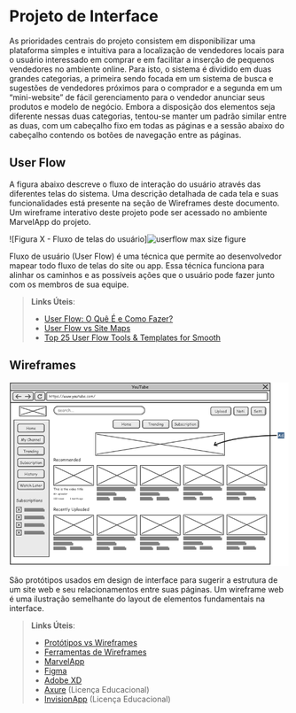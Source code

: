
# Projeto de Interface

As prioridades centrais do projeto consistem em disponibilizar uma plataforma simples e intuitiva para a localização de vendedores locais para o usuário interessado em comprar e em facilitar a inserção de pequenos vendedores no ambiente online. Para isto, o sistema é dividido em duas grandes categorias, a primeira sendo focada em um sistema de busca e sugestões de vendedores próximos para o comprador e a segunda em um “mini-website” de fácil gerenciamento para o vendedor anunciar seus produtos e modelo de negócio. Embora a disposição dos elementos seja diferente nessas duas categorias, tentou-se manter um padrão similar entre as duas, com um cabeçalho fixo em todas as páginas e a sessão abaixo do cabeçalho contendo os botões de navegação entre as páginas.

## User Flow

A figura abaixo descreve o fluxo de interação do usuário através das diferentes telas do sistema. Uma descrição detalhada de cada tela e suas funcionalidades está presente na seção de Wireframes deste documento. Um wireframe interativo deste projeto pode ser acessado no ambiente MarvelApp do projeto.

![Figura X - Fluxo de telas do usuário]![userflow max size figure](https://user-images.githubusercontent.com/74699119/135296806-aaaa143a-e8c5-4284-8a29-0909174df9ef.png)


Fluxo de usuário (User Flow) é uma técnica que permite ao desenvolvedor mapear todo fluxo de telas do site ou app. Essa técnica funciona para alinhar os caminhos e as possíveis ações que o usuário pode fazer junto com os membros de sua equipe.

> **Links Úteis**:
> - [User Flow: O Quê É e Como Fazer?](https://medium.com/7bits/fluxo-de-usu%C3%A1rio-user-flow-o-que-%C3%A9-como-fazer-79d965872534)
> - [User Flow vs Site Maps](http://designr.com.br/sitemap-e-user-flow-quais-as-diferencas-e-quando-usar-cada-um/)
> - [Top 25 User Flow Tools & Templates for Smooth](https://www.mockplus.com/blog/post/user-flow-tools)


## Wireframes

![Exemplo de Wireframe](img/wireframe-example.png)

São protótipos usados em design de interface para sugerir a estrutura de um site web e seu relacionamentos entre suas páginas. Um wireframe web é uma ilustração semelhante do layout de elementos fundamentais na interface.
 
> **Links Úteis**:
> - [Protótipos vs Wireframes](https://www.nngroup.com/videos/prototypes-vs-wireframes-ux-projects/)
> - [Ferramentas de Wireframes](https://rockcontent.com/blog/wireframes/)
> - [MarvelApp](https://marvelapp.com/developers/documentation/tutorials/)
> - [Figma](https://www.figma.com/)
> - [Adobe XD](https://www.adobe.com/br/products/xd.html#scroll)
> - [Axure](https://www.axure.com/edu) (Licença Educacional)
> - [InvisionApp](https://www.invisionapp.com/) (Licença Educacional)
